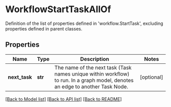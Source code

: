 # WorkflowStartTaskAllOf

Definition of the list of properties defined in 'workflow.StartTask', excluding properties defined in parent classes.
## Properties
Name | Type | Description | Notes
------------ | ------------- | ------------- | -------------
**next_task** | **str** | The name of the next task (Task names unique within workflow) to run.  In a graph model, denotes an edge to another Task Node. | [optional] 

[[Back to Model list]](../README.md#documentation-for-models) [[Back to API list]](../README.md#documentation-for-api-endpoints) [[Back to README]](../README.md)


